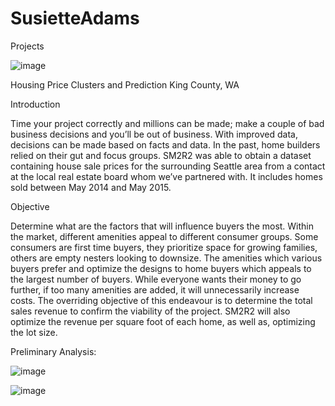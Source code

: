 # SusietteAdams
Projects

![image](https://user-images.githubusercontent.com/43391446/68532802-ce4fd880-02ef-11ea-8ad9-3bab9cf8ff95.png)

Housing Price Clusters and Prediction
 King County, WA

Introduction

Time your project correctly and millions can be made; make a couple of bad business decisions and you’ll be out of business. With improved data, decisions can be made based on facts and data. In the past, home builders relied on their gut and focus groups. SM2R2 was able to obtain a dataset containing house sale prices for the surrounding Seattle area from a contact at the local real estate board whom we’ve partnered with. It includes homes sold between May 2014 and May 2015.

Objective

Determine what are the factors that will influence buyers the most. Within the market, different amenities appeal to different consumer groups. Some consumers are first time buyers, they prioritize space for growing families, others are empty nesters looking to downsize. The amenities which various buyers prefer and optimize the designs to home buyers which appeals to the largest number of buyers. While everyone wants their money to go further, if too many amenities are added, it will unnecessarily increase costs. The overriding objective of this endeavour is to determine the total sales revenue to confirm the viability of the project. SM2R2 will also optimize the revenue per square foot of each home, as well as, optimizing the lot size.


Preliminary Analysis:

![image](https://user-images.githubusercontent.com/43391446/68532956-ce50d800-02f1-11ea-8b7c-c03b235d4a89.png)


![image](https://user-images.githubusercontent.com/43391446/68532934-5da9bb80-02f1-11ea-84af-803063b97549.png)

